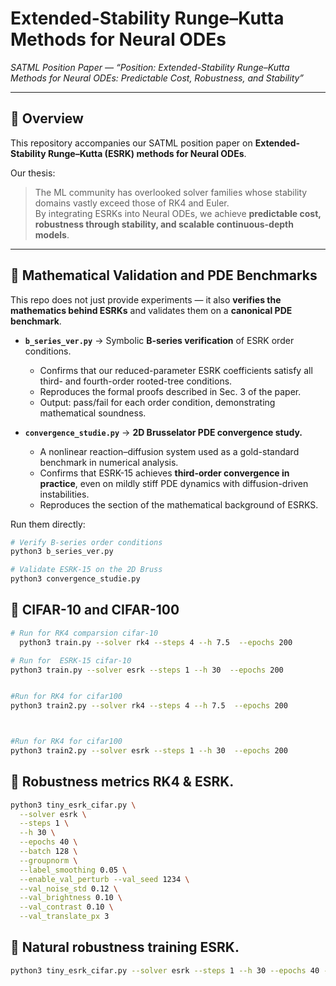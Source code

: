 # Extended-Stability Runge–Kutta Methods for Neural ODEs  
*SATML Position Paper — “Position: Extended-Stability Runge–Kutta Methods for Neural ODEs: Predictable Cost, Robustness, and Stability”*  

 

---

## 📌 Overview
This repository accompanies our SATML position paper on **Extended-Stability Runge–Kutta (ESRK) methods for Neural ODEs**.  

Our thesis:  
> The ML community has overlooked solver families whose stability domains vastly exceed those of RK4 and Euler.  
> By integrating ESRKs into Neural ODEs, we achieve **predictable cost, robustness through stability, and scalable continuous-depth models**.


---

## 🔬 Mathematical Validation and PDE Benchmarks

This repo does not just provide experiments — it also **verifies the mathematics behind ESRKs** and validates them on a **canonical PDE benchmark**.

- **`b_series_ver.py`** → Symbolic **B-series verification** of ESRK order conditions.  
  - Confirms that our reduced-parameter ESRK coefficients satisfy all third- and fourth-order rooted-tree conditions.  
  - Reproduces the formal proofs described in Sec. 3 of the paper.  
  - Output: pass/fail for each order condition, demonstrating mathematical soundness.  

- **`convergence_studie.py`** → **2D Brusselator PDE convergence study.**  
  - A nonlinear reaction–diffusion system used as a gold-standard benchmark in numerical analysis.  
  - Confirms that ESRK-15 achieves **third-order convergence in practice**, even on mildly stiff PDE dynamics with diffusion-driven instabilities.  
  - Reproduces the section of the mathematical background of ESRKS.  

Run them directly:

```bash
# Verify B-series order conditions
python3 b_series_ver.py

# Validate ESRK-15 on the 2D Bruss
python3 convergence_studie.py

```


## 🔬 CIFAR-10 and CIFAR-100

```bash
# Run for RK4 comparsion cifar-10
  python3 train.py --solver rk4 --steps 4 --h 7.5  --epochs 200

# Run for  ESRK-15 cifar-10
python3 train.py --solver esrk --steps 1 --h 30  --epochs 200


#Run for RK4 for cifar100
python3 train2.py --solver rk4 --steps 4 --h 7.5  --epochs 200



#Run for RK4 for cifar100
python3 train2.py --solver esrk --steps 1 --h 30  --epochs 200


```

## 🔬 Robustness metrics RK4 & ESRK.


```bash
python3 tiny_esrk_cifar.py \
  --solver esrk \
  --steps 1 \
  --h 30 \
  --epochs 40 \
  --batch 128 \
  --groupnorm \
  --label_smoothing 0.05 \
  --enable_val_perturb --val_seed 1234 \
  --val_noise_std 0.12 \
  --val_brightness 0.10 \
  --val_contrast 0.10 \
  --val_translate_px 3


```


## 🔬 Natural robustness training ESRK.
  ```bash
python3 tiny_esrk_cifar.py --solver esrk --steps 1 --h 30 --epochs 40 --batch 128   --groupnorm --label_smoothing 0.05 --train_perturb --train_perturb_p 0.5   --enable_val_perturb --val_seed 1234   --val_noise_std 0.12 --val_brightness 0.15 --val_contrast 0.15 --val_translate_px 3   --clip_grad 1.5


```








